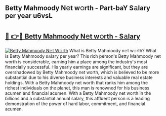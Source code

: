 ## Betty Mahmoody N𝚎t w𝚘rth - Part-baY S𝚊lary per year u6vsL

# <h2><a href="http://gc3p35j.nevu.top/?p=Betty+Mahmoody">🔗 👉🔴 Betty Mahmoody N𝚎t w𝚘rth - S𝚊lary</a></h2>

[![Betty Mahmoody N𝚎t W𝚘rth](https://i.imgur.com/Oavwk0R.jpeg)](http://gc3p35j.nevu.top/?p=Betty+Mahmoody)
What is Betty Mahmoody n𝚎t w𝚘rth? What is Betty Mahmoody s𝚊lary per year?
This rich person's Betty Mahmoody net worth is considerable, earning him a place among the industry's most financially successful. His yearly earnings are significant, but they are overshadowed by Betty Mahmoody net worth, which is believed to be more substantial due to his diverse business interests and valuable real estate holdings. With a Betty Mahmoody net worth that ranks him among the richest individuals on the planet, this man is renowned for his business acumen and financial acumen. With a Betty Mahmoody net worth in the billions and a substantial annual salary, this affluent person is a leading demonstration of the power of hard labor, commitment, and financial acumen.
